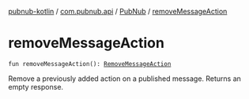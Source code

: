 [pubnub-kotlin](../../index.md) / [com.pubnub.api](../index.md) / [PubNub](index.md) / [removeMessageAction](./remove-message-action.md)

# removeMessageAction

`fun removeMessageAction(): `[`RemoveMessageAction`](../../com.pubnub.api.endpoints.message_actions/-remove-message-action/index.md)

Remove a previously added action on a published message. Returns an empty response.

